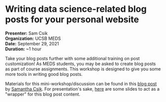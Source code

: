 # Writing data science-related blog posts for your personal website
**Presenter:** Sam Csik   
**Organization:** UCSB MEDS  
**Date:** September 29, 2021  
**Duration:** ~1 hour

Take your blog posts further with some additional training on post customization! As MEDS students, you may be asked to create blog posts as part of course assignments. This workshop is designed to give you some more tools in writing good blog posts.

Materials for this mini-workshop/discussion can be found in this [blog post](https://samanthacsik.github.io/posts/2021-09-21-my-first-test-post/) by [Samantha Csik](https://github.com/samanthacsik). For presentation's sake, [here](https://ucsb-meds.github.io/writing-blogposts/#1) are some slides to act as a "wrapper" for this blog post content. 
